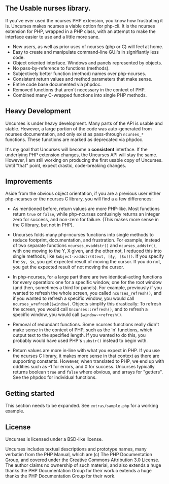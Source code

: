 ## The **U**sable **n**urses library.

If you've ever used the ncurses PHP extension, you know how frustrating it is.  Uncurses makes ncurses a viable option for php-cli.  It is the ncurses extension for PHP, wrapped in a PHP class, with an attempt to make the interface easier to use and a little more sane.

 * New users, as well as prior uses of ncurses (php or C) will feel at home.
 * Easy to create and manipulate command-line GUI's in signifiantly less code.
 * Object oriented interface.  Windows and panels represented by objects.
 * No pass-by-reference to functions (methods).
 * Subjectively better function (method) names over php-ncurses.
 * Consistent return values and method parameters that make sense.
 * Entire code base documented via phpdoc.
 * Removed functions that aren't necessary in the context of PHP.
 * Combined many C-wrapped functions into single PHP methods.  

## Heavy Development ##
Uncurses is under  heavy development.  Many parts of the API is usable and stable.  However, a large portion of the code was auto-generated from ncurses documentation, and only exist as pass-through `ncurses_*` functions.  These functions are marked as deprecated via phpdoc.  

It's my goal that Uncurses will become a __consistent__ interface.  If the underlying PHP extension changes, the Uncurses API will stay the same. However, I am still working on producing the first usable copy of Uncurses.  Until "that" point, expect drastic, code-breaking changes.

## Improvements
Aside from the obvious object orientation, if you are a previous user either php-ncurses or the ncurses C library, you will find a a few differences:

 * As mentioned before, return values are more PHP-like.  Most functions return ``true`` or ``false``, while php-ncurses confusingly returns an integer zero for success, and non-zero for failure.  (This makes more sense in the C library, but not in PHP).

 * Uncurses folds many php-ncurses functions into single methods to reduce footprint, documentation, and frustration.  For example, instead of two separate functions `ncurses_mvaddstr()` and `ncurses_addstr()`, with one moving to the Y, X given, and the other not, I reduced this into single methods, like `$object->addstr($text, [$y, [$x]])`.  If you specify the `$y, $x`, you get expected result of moving the cursor.  If you do not, you get the expected result of not moving the cursor.

 * In php-ncurses, for a large part there are two identical-acting functions for every operation: one for a specific window, one for the root window (and then, sometimes a third for panels).  For example, previously if you wanted to refresh the whole screen, you called ``ncurses_refresh()``, and if you wanted to refresh a specific window, you would call ``ncurses_wrefresh($window)``.  Objects simplify this drastically: To refresh the screen, you would call ``Uncurses::refresh()``, and to refresh a specific window, you would call ``$window->refresh()``.

 * Removal of redundant functions.  Some ncurses functions really didn't make sense in the context of PHP, such as the 'n' functions, which output text to the specified length.  If you wanted to do this, you probably would have used PHP's `substr()` instead to begin with.

 * Return values are more in-line with what you expect in PHP.  If you use the ncurses C library, it makes more sense in that context as there are supporting constants.  However, when translated to PHP, we end up with oddities such as -1 for errors, and 0 for success.   Uncurses typically returns boolean `true` and `false` where obvious, and arrays for "getters".  See the phpdoc for individual functions.

## Getting started ##

This section needs to be expanded.  See ``extras/sample.php`` for a working example.

## License ##
Uncurses is licensed under a BSD-like license.

Uncurses includes textual descriptions and prototype names, many verbatim
from the PHP Manual, which are (c) The PHP Documentation Group, and covered
under the Creative Commons Attribution 3.0 License.  The author claims no
ownership of such material, and also extends a huge thanks the PHP
Documentation Group for their work.o extends a huge thanks the PHP
Documentation Group for their work.